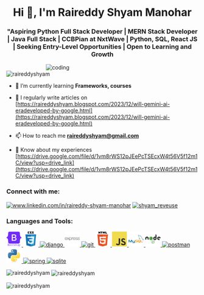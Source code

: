 <h1 align="center">Hi 👋, I'm Raireddy Shyam Manohar</h1>
<h3 align="center">"Aspiring Python Full Stack Developer | MERN Stack Developer | Java Full Stack | CCBPian at NxtWave | Python, SQL, React JS | Seeking Entry-Level Opportunities | Open to Learning and Growth</h3>

<img align="right" alt="coding" width="400" src="https://user-images.githubusercontent.com/55389276/140866485-8fb1c876-9a8f-4d6a-98dc-08c4981eaf70.gif"/>

<p align="left"> <img src="https://komarev.com/ghpvc/?username=raireddyshyam&label=Profile%20views&color=0e75b6&style=flat" alt="raireddyshyam" /> </p>

- 🌱 I’m currently learning **Frameworks, courses**

- 📝 I regularly write articles on [https://raireddyshyam.blogspot.com/2023/12/will-gemini-ai-eradeveloped-by-google.html](https://raireddyshyam.blogspot.com/2023/12/will-gemini-ai-eradeveloped-by-google.html)

- 📫 How to reach me **raireddyshyam@gmail.com**

- 📄 Know about my experiences [https://drive.google.com/file/d/1vm8rWS12pJEePcTSEcxW4t56V5f12m1C/view?usp=drive_link](https://drive.google.com/file/d/1vm8rWS12pJEePcTSEcxW4t56V5f12m1C/view?usp=drive_link)

<h3 align="left">Connect with me:</h3>
<p align="left">
<a href="https://linkedin.com/in/www.linkedin.com/in/raireddy-shyam-manohar" target="blank"><img align="center" src="https://raw.githubusercontent.com/rahuldkjain/github-profile-readme-generator/master/src/images/icons/Social/linked-in-alt.svg" alt="www.linkedin.com/in/raireddy-shyam-manohar" height="30" width="40" /></a>
<a href="https://instagram.com/shyam_reveuse" target="blank"><img align="center" src="https://raw.githubusercontent.com/rahuldkjain/github-profile-readme-generator/master/src/images/icons/Social/instagram.svg" alt="shyam_reveuse" height="30" width="40" /></a>
</p>

<h3 align="left">Languages and Tools:</h3>
<p align="left"> <a href="https://getbootstrap.com" target="_blank" rel="noreferrer"> <img src="https://raw.githubusercontent.com/devicons/devicon/master/icons/bootstrap/bootstrap-plain-wordmark.svg" alt="bootstrap" width="40" height="40"/> </a> <a href="https://www.w3schools.com/css/" target="_blank" rel="noreferrer"> <img src="https://raw.githubusercontent.com/devicons/devicon/master/icons/css3/css3-original-wordmark.svg" alt="css3" width="40" height="40"/> </a> <a href="https://www.djangoproject.com/" target="_blank" rel="noreferrer"> <img src="https://cdn.worldvectorlogo.com/logos/django.svg" alt="django" width="40" height="40"/> </a> <a href="https://expressjs.com" target="_blank" rel="noreferrer"> <img src="https://raw.githubusercontent.com/devicons/devicon/master/icons/express/express-original-wordmark.svg" alt="express" width="40" height="40"/> </a> <a href="https://git-scm.com/" target="_blank" rel="noreferrer"> <img src="https://www.vectorlogo.zone/logos/git-scm/git-scm-icon.svg" alt="git" width="40" height="40"/> </a> <a href="https://www.w3.org/html/" target="_blank" rel="noreferrer"> <img src="https://raw.githubusercontent.com/devicons/devicon/master/icons/html5/html5-original-wordmark.svg" alt="html5" width="40" height="40"/> </a> <a href="https://developer.mozilla.org/en-US/docs/Web/JavaScript" target="_blank" rel="noreferrer"> <img src="https://raw.githubusercontent.com/devicons/devicon/master/icons/javascript/javascript-original.svg" alt="javascript" width="40" height="40"/> </a> <a href="https://www.mysql.com/" target="_blank" rel="noreferrer"> <img src="https://raw.githubusercontent.com/devicons/devicon/master/icons/mysql/mysql-original-wordmark.svg" alt="mysql" width="40" height="40"/> </a> <a href="https://nodejs.org" target="_blank" rel="noreferrer"> <img src="https://raw.githubusercontent.com/devicons/devicon/master/icons/nodejs/nodejs-original-wordmark.svg" alt="nodejs" width="40" height="40"/> </a> <a href="https://postman.com" target="_blank" rel="noreferrer"> <img src="https://www.vectorlogo.zone/logos/getpostman/getpostman-icon.svg" alt="postman" width="40" height="40"/> </a> <a href="https://www.python.org" target="_blank" rel="noreferrer"> <img src="https://raw.githubusercontent.com/devicons/devicon/master/icons/python/python-original.svg" alt="python" width="40" height="40"/> </a> <a href="https://spring.io/" target="_blank" rel="noreferrer"> <img src="https://www.vectorlogo.zone/logos/springio/springio-icon.svg" alt="spring" width="40" height="40"/> </a> <a href="https://www.sqlite.org/" target="_blank" rel="noreferrer"> <img src="https://www.vectorlogo.zone/logos/sqlite/sqlite-icon.svg" alt="sqlite" width="40" height="40"/> </a> </p>

<p><img align="left" src="https://github-readme-stats.vercel.app/api/top-langs?username=raireddyshyam&show_icons=true&locale=en&layout=compact" alt="raireddyshyam" /></p>

<p>&nbsp;<img align="center" src="https://github-readme-stats.vercel.app/api?username=raireddyshyam&show_icons=true&locale=en" alt="raireddyshyam" /></p>

<p><img align="center" src="https://github-readme-streak-stats.herokuapp.com/?user=raireddyshyam&" alt="raireddyshyam" /></p>
